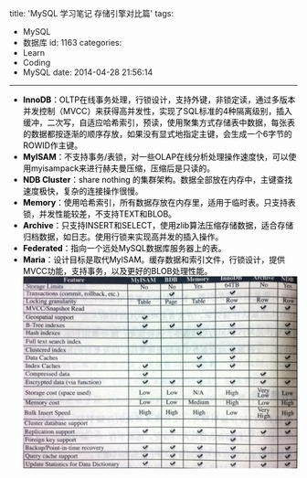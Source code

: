 title: 'MySQL 学习笔记 存储引擎对比篇'
tags:
  - MySQL
  - 数据库
id: 1163
categories:
  - Learn
  - Coding
  - MySQL
date: 2014-04-28 21:56:14
---

<div style="color: #000000;">

*   **InnoDB**：OLTP在线事务处理，行锁设计，支持外键，非锁定读，通过多版本并发控制（MVCC）来获得高并发性，实现了SQL标准的4种隔离级别，插入缓冲，二次写，自适应哈希索引，预读，使用聚集方式存储表中数据，每张表的数据都按逐渐的顺序存放，如果没有显式地指定主键，会生成一个6字节的ROWID作主键。
*   **MyISAM**：不支持事务/表锁，对一些OLAP在线分析处理操作速度快，可以使用myisampack来进行赫夫曼压缩，压缩后是只读的。
*   **NDB Cluster**：share nothing 的集群架构。数据全部放在内存中，主键查找速度极快，复杂的连接操作很慢。
*   **Memory**：使用哈希索引，所有数据存放在内存里，适用于临时表。只支持表锁，并发性能较差，不支持TEXT和BLOB。
*   **Archive**：只支持INSERT和SELECT，使用zlib算法压缩存储数据，适合存储归档数据，如日志。使用行锁来实现高并发的插入操作。
*   **Federated**：指向一个远处MySQL数据库服务器上的表。
*   **Maria**：设计目标是取代MyISAM。缓存数据和索引文件，行锁设计，提供MVCC功能，支持事务，以及更好的BLOB处理性能。
[![MySQL各种存储引擎之间的比较](/img/13.jpg)](/img/13.jpg)

</div>
